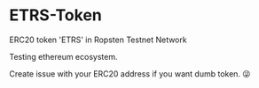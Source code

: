 # ETRS-Token
ERC20 token 'ETRS' in Ropsten Testnet Network



Testing ethereum ecosystem.

Create issue with your ERC20 address if you want dumb token. :stuck_out_tongue_winking_eye: 
